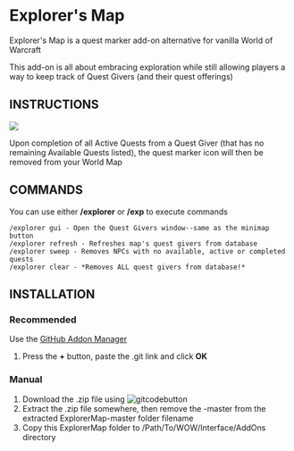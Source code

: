 # Explorer's Map
Explorer's Map is a quest marker add-on alternative for vanilla World of Warcraft

This add-on is all about embracing exploration while still allowing players a way to keep track of Quest Givers (and their quest offerings)

## INSTRUCTIONS
<img align="center" src="https://imgur.com/J283wVL.png">

Upon completion of all Active Quests from a Quest Giver (that has no remaining Available Quests listed), the quest marker icon will then be removed from your World Map

## COMMANDS
You can use either **/explorer** or **/exp** to execute commands
```
/explorer gui - Open the Quest Givers window--same as the minimap button
/explorer refresh - Refreshes map's quest givers from database
/explorer sweep - Removes NPCs with no available, active or completed quests
/explorer clear - *Removes ALL quest givers from database!*
```

## INSTALLATION

### Recommended
Use the [GitHub Addon Manager](https://gitlab.com/woblight/GitAddonsManager/-/jobs/artifacts/master/download?job=Win64)
1. Press the **+** button, paste the .git link and click **OK**

### Manual
1. Download the .zip file using ![gitcodebutton](https://imgur.com/C79XiBN.png)
2. Extract the .zip file somewhere, then remove the -master from the extracted ExplorerMap-master folder filename
3. Copy this ExplorerMap folder to /Path/To/WOW/Interface/AddOns directory
